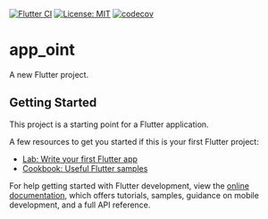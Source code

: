 [![Flutter CI](https://github.com/gabriellagziel/app-oint/actions/workflows/flutter.yml/badge.svg)](https://github.com/gabriellagziel/app-oint/actions/workflows/flutter.yml)
[![License: MIT](https://img.shields.io/badge/License-MIT-yellow.svg)](LICENSE)
[![codecov](https://codecov.io/gh/gabriellagziel/app-oint/branch/main/graph/badge.svg)](https://codecov.io/gh/gabriellagziel/app-oint)

# app_oint

A new Flutter project.

## Getting Started

This project is a starting point for a Flutter application.

A few resources to get you started if this is your first Flutter project:

- [Lab: Write your first Flutter app](https://docs.flutter.dev/get-started/codelab)
- [Cookbook: Useful Flutter samples](https://docs.flutter.dev/cookbook)

For help getting started with Flutter development, view the
[online documentation](https://docs.flutter.dev/), which offers tutorials,
samples, guidance on mobile development, and a full API reference.
